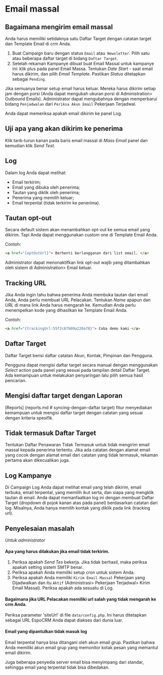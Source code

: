 # Email massal

## Bagaimana mengirim email massal

Anda harus memiliki setidaknya satu Daftar Target dengan catatan target dan Template Email di crm Anda.

1. Buat Campaign baru dengan status `Email` atau` Newsletter`. Pilih satu atau beberapa daftar target di bidang `Daftar Target`.
2. Setelah rekaman Kampanye dibuat buat Email Massal untuk kampanye ini: klik plus pada panel Email Massa. Tentukan _Date Start_ - saat email harus dikirim, dan pilih _Email Template_. Pastikan _Status_ ditetapkan sebagai `Pending`.

Jika semuanya benar setup email harus keluar. Mereka harus dikirim setiap jam dengan porsi (Anda dapat mengubah ukuran porsi di Administration> Outbound Emails). Administrator dapat mengubahnya dengan memperbarui bidang `Penjadwalan` dari `Periksa Akun Email` Pekerjaan Terjadwal. 

Anda dapat memeriksa apakah email dikirim ke panel Log.

## Uji apa yang akan dikirim ke penerima

Klik tarik-turun kanan pada baris email massal di _Mass Email_ panel dan kemudian klik _Send Test_.

## Log

Dalam log Anda dapat melihat:
* Email terkirim;
* Email yang dibuka oleh penerima;
* Tautan yang diklik oleh penerima;
* Penerima yang memilih keluar;
* Email terpental (tidak terkirim ke penerima).

## Tautan opt-out

Secara default sistem akan menambahkan opt-out ke semua email yang dikirim. Tapi Anda dapat menggunakan custom one di Template Email Anda.

Contoh:
```html
<a href="{optOutUrl}"> Berhenti berlangganan dari list email. </a>
```

Administrator dapat menonaktifkan link opt-out wajib yang ditambahkan oleh sistem di Administration> Email keluar.

## Tracking URL

Jika Anda ingin tahu bahwa penerima Anda membuka tautan dari email Anda, Anda perlu membuat URL Pelacakan. Tentukan _Name_ apapun
dan _URL_ di mana link Anda harus mengarah ke. Kemudian Anda perlu menempelkan kode yang dihasilkan ke Template Email Anda.

 Contoh:
 ```html
<a href="{trackingUrl:55f2c87b09a220a78}"> Coba demo kami </a>
 ```
 
## Daftar Target

Daftar Target berisi daftar catatan Akun, Kontak, Pimpinan dan Pengguna.

Pengguna dapat mengisi daftar target secara manual dengan menggunakan _Select_ action pada panel yang sesuai pada tampilan detail Daftar Target. Ada kemampuan untuk melakukan penyaringan lalu pilih semua hasil pencarian.

## Mengisi daftar target dengan Laporan

[Reports] (reports.md # syncing-dengan-daftar target) fitur menyediakan kemampuan untuk mengisi daftar target dengan catatan yang sesuai dengan kriteria spesifik.

## Tidak termasuk Daftar Target

Tentukan Daftar Penawaran Tidak Termasuk untuk tidak mengirim email massal kepada penerima tertentu. Jika ada catatan dengan alamat email yang cocok dengan alamat email dari catatan yang tidak termasuk, rekaman pertama akan dikecualikan juga.

## Log Kampanye

Di Campaign Log Anda dapat melihat email yang telah dikirim, email terbuka, email terpental, yang memilih ikut serta, dan siapa yang mengklik tautan di email. Anda dapat memanfaatkan log ini dengan membuat Daftar Target (dropdown di pojok kanan atas pada panel) berdasarkan catatan dari log. Misalnya, Anda hanya memilih kontak yang diklik pada link (tracking url).

## Penyelesaian masalah

_Untuk administrator_

#### Apa yang harus dilakukan jika email tidak terkirim.

1. Periksa apakah _Send Tes_ bekerja. Jika tidak berhasil, maka periksa apakah setting sistem SMTP benar.
2. Periksa apakah Anda memiliki setup cron untuk sistem Anda.
3. Periksa apakah Anda memiliki `Kirim Email Massal` Pekerjaan yang Dijadwalkan dan itu `Aktif` (Administrasi> Pekerjaan Terjadwal> Kirim Email Massal). Periksa apakah ada sesuatu di Log.


#### Bagaimana jika URL Pelacakan memiliki url salah yang tidak mengarah ke crm Anda.

Periksa parameter 'siteUrl' di file `data/config.php`. Ini harus ditetapkan sebagai URL EspoCRM Anda dapat diakses dari dunia luar.

#### Email yang dipantulkan tidak masuk log

Email terpental hanya bisa ditangani oleh akun email grup. Pastikan bahwa Anda memiliki akun email grup yang memonitor kotak pesan yang memantul email dikirim.

Juga beberapa penyedia server email bisa menyimpang dari standar, sehingga email yang terpental tidak bisa dibedakan.
